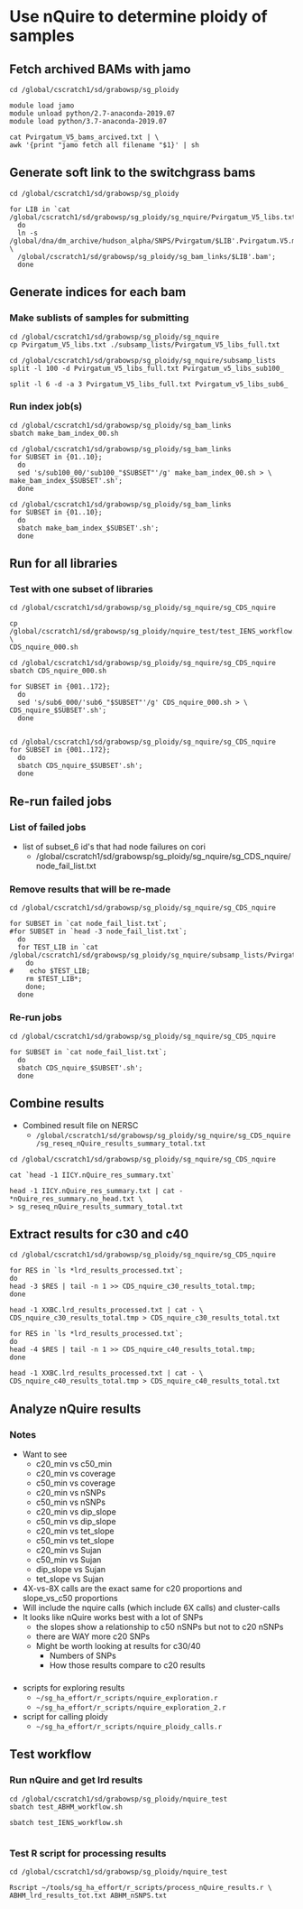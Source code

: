 # Use nQuire to determine ploidy of samples

## Fetch archived BAMs with jamo
```
cd /global/cscratch1/sd/grabowsp/sg_ploidy

module load jamo
module unload python/2.7-anaconda-2019.07
module load python/3.7-anaconda-2019.07

cat Pvirgatum_V5_bams_arcived.txt | \
awk '{print "jamo fetch all filename "$1}' | sh
```

## Generate soft link to the switchgrass bams
```
cd /global/cscratch1/sd/grabowsp/sg_ploidy

for LIB in `cat /global/cscratch1/sd/grabowsp/sg_ploidy/sg_nquire/Pvirgatum_V5_libs.txt`; 
  do
  ln -s /global/dna/dm_archive/hudson_alpha/SNPS/Pvirgatum/$LIB'.Pvirgatum.V5.merged.gatk.bam' \
  /global/cscratch1/sd/grabowsp/sg_ploidy/sg_bam_links/$LIB'.bam';
  done
```

## Generate indices for each bam
### Make sublists of samples for submitting
```
cd /global/cscratch1/sd/grabowsp/sg_ploidy/sg_nquire
cp Pvirgatum_V5_libs.txt ./subsamp_lists/Pvirgatum_V5_libs_full.txt

cd /global/cscratch1/sd/grabowsp/sg_ploidy/sg_nquire/subsamp_lists
split -l 100 -d Pvirgatum_V5_libs_full.txt Pvirgatum_v5_libs_sub100_

split -l 6 -d -a 3 Pvirgatum_V5_libs_full.txt Pvirgatum_v5_libs_sub6_

```
### Run index job(s)
```
cd /global/cscratch1/sd/grabowsp/sg_ploidy/sg_bam_links
sbatch make_bam_index_00.sh

cd /global/cscratch1/sd/grabowsp/sg_ploidy/sg_bam_links
for SUBSET in {01..10};
  do
  sed 's/sub100_00/'sub100_"$SUBSET"'/g' make_bam_index_00.sh > \
make_bam_index_$SUBSET'.sh';
  done

cd /global/cscratch1/sd/grabowsp/sg_ploidy/sg_bam_links
for SUBSET in {01..10};
  do
  sbatch make_bam_index_$SUBSET'.sh';
  done

```

## Run for all libraries
### Test with one subset of libraries
```
cd /global/cscratch1/sd/grabowsp/sg_ploidy/sg_nquire/sg_CDS_nquire

cp /global/cscratch1/sd/grabowsp/sg_ploidy/nquire_test/test_IENS_workflow.sh \
CDS_nquire_000.sh

cd /global/cscratch1/sd/grabowsp/sg_ploidy/sg_nquire/sg_CDS_nquire
sbatch CDS_nquire_000.sh

for SUBSET in {001..172};
  do
  sed 's/sub6_000/'sub6_"$SUBSET"'/g' CDS_nquire_000.sh > \
CDS_nquire_$SUBSET'.sh';
  done


cd /global/cscratch1/sd/grabowsp/sg_ploidy/sg_nquire/sg_CDS_nquire
for SUBSET in {001..172};
  do
  sbatch CDS_nquire_$SUBSET'.sh';
  done
```

## Re-run failed jobs
### List of failed jobs
* list of subset_6 id's that had node failures on cori
  * /global/cscratch1/sd/grabowsp/sg_ploidy/sg_nquire/sg_CDS_nquire/node_fail_list.txt
### Remove results that will be re-made
```
cd /global/cscratch1/sd/grabowsp/sg_ploidy/sg_nquire/sg_CDS_nquire

for SUBSET in `cat node_fail_list.txt`;
#for SUBSET in `head -3 node_fail_list.txt`;
  do
  for TEST_LIB in `cat /global/cscratch1/sd/grabowsp/sg_ploidy/sg_nquire/subsamp_lists/Pvirgatum_v5_libs_sub6_$SUBSET`;
    do
#    echo $TEST_LIB;
    rm $TEST_LIB*;
    done;
  done
```
### Re-run jobs
```
cd /global/cscratch1/sd/grabowsp/sg_ploidy/sg_nquire/sg_CDS_nquire

for SUBSET in `cat node_fail_list.txt`;
  do
  sbatch CDS_nquire_$SUBSET'.sh';
  done
```

## Combine results
* Combined result file on NERSC
  * `/global/cscratch1/sd/grabowsp/sg_ploidy/sg_nquire/sg_CDS_nquire/sg_reseq_nQuire_results_summary_total.txt`
```
cd /global/cscratch1/sd/grabowsp/sg_ploidy/sg_nquire/sg_CDS_nquire

cat `head -1 IICY.nQuire_res_summary.txt` 

head -1 IICY.nQuire_res_summary.txt | cat - *nQuire_res_summary.no_head.txt \
> sg_reseq_nQuire_results_summary_total.txt
```

## Extract results for c30 and c40
```
cd /global/cscratch1/sd/grabowsp/sg_ploidy/sg_nquire/sg_CDS_nquire

for RES in `ls *lrd_results_processed.txt`;
do
head -3 $RES | tail -n 1 >> CDS_nquire_c30_results_total.tmp;
done

head -1 XXBC.lrd_results_processed.txt | cat - \
CDS_nquire_c30_results_total.tmp > CDS_nquire_c30_results_total.txt

for RES in `ls *lrd_results_processed.txt`;
do
head -4 $RES | tail -n 1 >> CDS_nquire_c40_results_total.tmp;
done

head -1 XXBC.lrd_results_processed.txt | cat - \
CDS_nquire_c40_results_total.tmp > CDS_nquire_c40_results_total.txt

```

## Analyze nQuire results
### Notes
* Want to see
  * c20_min vs c50_min
  * c20_min vs coverage
  * c50_min vs coverage
  * c20_min vs nSNPs
  * c50_min vs nSNPs
  * c20_min vs dip_slope
  * c50_min vs dip_slope
  * c20_min vs tet_slope
  * c50_min vs tet_slope
  * c20_min vs Sujan
  * c50_min vs Sujan
  * dip_slope vs Sujan
  * tet_slope vs Sujan
* 4X-vs-8X calls are the exact same for c20 proportions and slope_vs_c50 proportions
* Will include the nquire calls (which include 6X calls) and cluster-calls
* It looks like nQuire works best with a lot of SNPs
  * the slopes show a relationship to c50 nSNPs but not to c20 nSNPs
  * there are WAY more c20 SNPs
  * Might be worth looking at results for c30/40
    * Numbers of SNPs
    * How those results compare to c20 results
###
* scripts for exploring results
  * `~/sg_ha_effort/r_scripts/nquire_exploration.r`
  * `~/sg_ha_effort/r_scripts/nquire_exploration_2.r`
* script for calling ploidy
  * `~/sg_ha_effort/r_scripts/nquire_ploidy_calls.r`



## Test workflow
### Run nQuire and get lrd results
```
cd /global/cscratch1/sd/grabowsp/sg_ploidy/nquire_test
sbatch test_ABHM_workflow.sh

sbatch test_IENS_workflow.sh


```
### Test R script for processing results
```
cd /global/cscratch1/sd/grabowsp/sg_ploidy/nquire_test

Rscript ~/tools/sg_ha_effort/r_scripts/process_nQuire_results.r \
ABHM_lrd_results_tot.txt ABHM_nSNPS.txt


```

